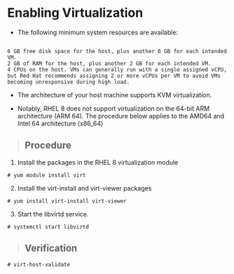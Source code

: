 # Enabling Virtualization 
 - The following minimum system resources are available:
```

6 GB free disk space for the host, plus another 6 GB for each intended VM.
2 GB of RAM for the host, plus another 2 GB for each intended VM.
4 CPUs on the host. VMs can generally run with a single assigned vCPU, but Red Hat recommends assigning 2 or more vCPUs per VM to avoid VMs becoming unresponsive during high load.
```
- The architecture of your host machine supports KVM virtualization.

- Notably, RHEL 8 does not support virtualization on the 64-bit ARM architecture (ARM 64).
The procedure below applies to the AMD64 and Intel 64 architecture (x86_64)

> ## Procedure 
1. Install the packages in the RHEL 8 virtualization module
```
# yum module install virt
```
2. Install the virt-install and virt-viewer packages

```
# yum install virt-install virt-viewer
```
3. Start the libvirtd service.
```
# systemctl start libvirtd
```
> ## Verification
```
# virt-host-validate
```
